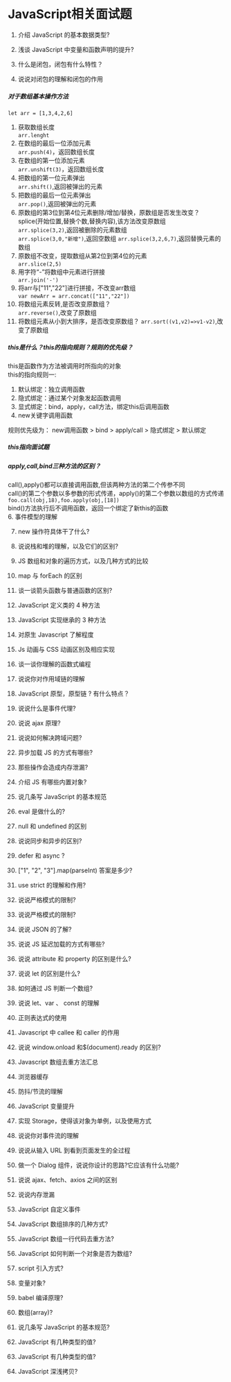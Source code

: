 # JavaScript相关面试题
1. 介绍 JavaScript 的基本数据类型?

2. 浅谈 JavaScript 中变量和函数声明的提升?

3. 什么是闭包，闭包有什么特性？

4. 说说对闭包的理解和闭包的作用
##### 对于数组基本操作方法  
`let arr = [1,3,4,2,6]` 
1. 获取数组长度  
`arr.lenght`  
2. 在数组的最后一位添加元素  
`arr.push(4)`，返回数组长度  
3. 在数组的第一位添加元素  
`arr.unshift(3)`，返回数组长度  
4. 把数组的第一位元素弹出  
`arr.shift()`,返回被弹出的元素  
5. 把数组的最后一位元素弹出  
`arr.pop()`,返回被弹出的元素  
6. 原数组的第3位到第4位元素删除/增加/替换，原数组是否发生改变？  
splice(开始位置,替换个数,替换内容),该方法改变原数组  
`arr.splice(3,2)`,返回被删除的元素数组  
`arr.splice(3,0,"新增")`,返回空数组
`arr.splice(3,2,6,7)`,返回替换元素的数组
7. 原数组不改变，提取数组从第2位到第4位的元素  
`arr.slice(2,5)`  
8. 用字符“-”将数组中元素进行拼接  
`arr.join('-')`  
9. 将arr与["11","22"]进行拼接，不改变arr数组  
`var newArr = arr.concat(["11","22"])`
10. 将数组元素反转,是否改变原数组？  
`arr.reverse()`,改变了原数组
11. 将数组元素从小到大排序，是否改变原数组？
`arr.sort((v1,v2)=>v1-v2)`,改变了原数组
##### this是什么？this的指向规则？规则的优先级？
this是函数作为方法被调用时所指向的对象  
this的指向规则一:
1. 默认绑定：独立调用函数  
2. 隐式绑定：通过某个对象发起函数调用  
3. 显式绑定：bind，apply，call方法，绑定this后调用函数  
4. new关键字调用函数

规则优先级为：
new调用函数 > bind > apply/call > 隐式绑定 > 默认绑定

##### this指向面试题

##### apply,call,bind三种方法的区别？
call(),apply()都可以直接调用函数,但该两种方法的第二个传参不同  
call()的第二个参数以多参数的形式传递，apply()的第二个参数以数组的方式传递 
`foo.call(obj,18),foo.apply(obj,[18])`   
bind()方法执行后不调用函数，返回一个绑定了新this的函数  
6. 事件模型的理解

7. new 操作符具体干了什么?

8. 说说栈和堆的理解，以及它们的区别?

9. JS 数组和对象的遍历方式，以及几种方式的比较

10. map 与 forEach 的区别

11. 谈一谈箭头函数与普通函数的区别?

12. JavaScript 定义类的 4 种方法

13. JavaScript 实现继承的 3 种方法

14. 对原生 Javascript 了解程度

15. Js 动画与 CSS 动画区别及相应实现

16. 谈一谈你理解的函数式编程

17. 说说你对作用域链的理解

18. JavaScript 原型，原型链 ? 有什么特点？

19. 说说什么是事件代理?

20. 说说 ajax 原理?

21. 说说如何解决跨域问题?

22. 异步加载 JS 的方式有哪些?

23. 那些操作会造成内存泄漏?

24. 介绍 JS 有哪些内置对象?

25. 说几条写 JavaScript 的基本规范

26. eval 是做什么的?

27. null 和 undefined 的区别

28. 说说同步和异步的区别?

29. defer 和 async ?

30. ["1", "2", "3"].map(parseInt) 答案是多少?

31. use strict 的理解和作用?

32. 说说严格模式的限制?

33. 说说严格模式的限制?

34. 说说 JSON 的了解?

35. 说说 JS 延迟加载的方式有哪些?

36. 说说 attribute 和 property 的区别是什么?

37. 说说 let 的区别是什么?

38. 如何通过 JS 判断一个数组?

38. 说说 let、var 、 const 的理解

39. 正则表达式的使用

40. Javascript 中 callee 和 caller 的作用

41. 说说 window.onload 和$(document).ready 的区别?

42. Javascript 数组去重方法汇总

43. 浏览器缓存

44. 防抖/节流的理解

45. JavaScript 变量提升

46. 实现 Storage，使得该对象为单例，以及使用方式

47. 说说你对事件流的理解

48. 说说从输入 URL 到看到页面发生的全过程

49. 做一个 Dialog 组件，说说你设计的思路?它应该有什么功能?

50. 说说 ajax、fetch、axios 之间的区别

50. 说说内存泄漏

51. JavaScript 自定义事件

52. JavaScript 数组排序的几种方式?

53. JavaScript 数组一行代码去重方法?

54. JavaScript 如何判断一个对象是否为数组?

55. script 引入方式?

56. 变量对象?

57. babel 编译原理?

58. 数组(array)?

59. 说几条写 JavaScript 的基本规范?

60. JavaScript 有几种类型的值?

61. JavaScript 有几种类型的值?

62. JavaScript 深浅拷贝?